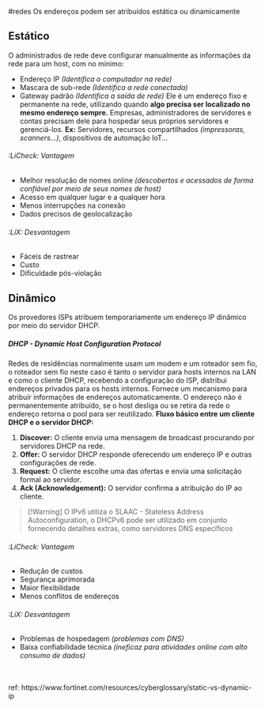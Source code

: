 #redes 
Os endereços podem ser atribuídos estática ou dinamicamente
## Estático
O administrados de rede deve configurar manualmente as informações da rede para um host, com no mínimo:
- Endereço IP *(Identifica o computador na rede)*
- Mascara de sub-rede *(Identifica a rede conectada)*
- Gateway padrão *(Identifica a saída de rede)*
Ele é um endereço fixo e permanente na rede, utilizando quando **algo precisa ser localizado no mesmo endereço sempre.** Empresas, administradores de servidores e contas precisam dele para hospedar seus próprios servidores e gerenciá-los.
**Ex:** Servidores, recursos compartilhados *(impressoras, scanners...)*, dispositivos de automação IoT...
###### :LiCheck: Vantagem
- Melhor resolução de nomes online *(descobertos e acessados de forma confiável por meio de seus nomes de host)*
- Acesso em qualquer lugar e a qualquer hora
- Menos interrupções na conexão
- Dados precisos de geolocalização
###### :LiX: Desvantagem
- Fáceis de rastrear
- Custo
- Dificuldade pós-violação
## Dinâmico
Os provedores ISPs atribuem temporariamente um endereço IP dinâmico por meio do servidor DHCP. 
##### DHCP - Dynamic Host Configuration Protocol
Redes de residências normalmente usam um modem e um roteador sem fio, o roteador sem fio neste caso é tanto o servidor para hosts internos na LAN e como o cliente DHCP, recebendo a configuração do ISP, distribui endereços privados para os hosts internos.
Fornece um mecanismo para atribuir informações de endereços automaticamente.
O endereço não é permanentemente atribuído, se o host desliga ou se retira da rede o endereço retorna o pool para ser reutilizado.
**Fluxo básico entre um cliente DHCP e o servidor DHCP:**
1. **Discover:** O cliente envia uma mensagem de broadcast procurando por servidores DHCP na rede.
2. **Offer:** O servidor DHCP responde oferecendo um endereço IP e outras configurações de rede.
3. **Request:** O cliente escolhe uma das ofertas e envia uma solicitação formal ao servidor.
4. **Ack (Acknowledgement):** O servidor confirma a atribuição do IP ao cliente.

>[!Warning] O IPv6 utiliza o SLAAC - Stateless Address Autoconfiguration, o DHCPv6 pode ser utilizado em conjunto fornecendo detalhes extras, como servidores DNS específicos
###### :LiCheck: Vantagem
- Redução de custos
- Segurança aprimorada
- Maior flexibilidade
- Menos conflitos de endereços
###### :LiX: Desvantagem
- Problemas de hospedagem *(problemas com DNS)*
- Baixa confiabilidade técnica *(ineficaz para atividades online com alto consumo de dados)*

<br>
<br>
ref: https://www.fortinet.com/resources/cyberglossary/static-vs-dynamic-ip